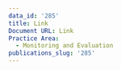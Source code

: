 ```yaml
---
data_id: '285'
title: Link
Document URL: Link
Practice Area:
  - Monitoring and Evaluation
publications_slug: '285'
---
```

